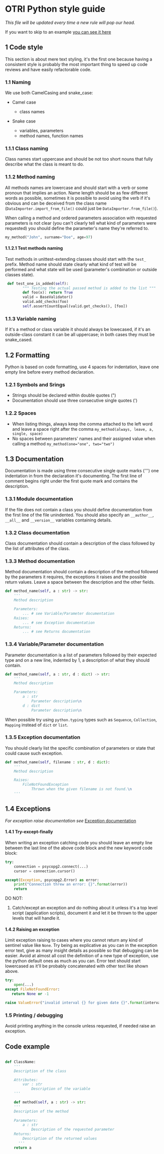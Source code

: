 # OTRI Python style guide

_This file will be updated every time a new rule will pop our head._

If you want to skip to an example [you can see it here](##Code-example)

## 1 Code style
This section is about mere text styling, it's the first one because having a consistent style is probably the most important thing to speed up code reviews and have easily refactorable code.

### 1.1 Naming
We use both CamelCasing and snake_case:

- Camel case
  - class names

- Snake case
  - variables, parameters
  - method names, function names

### 1.1.1 Class naming
Class names start uppercase and should be not too short nouns that fully describe what the class is meant to do.

### 1.1.2 Method naming
All methods names are lowercase and should start with a verb or some pronoun that implies an action. Name length should be as few different words as possible, sometimes it is possible to avoid using the verb if it's obvious and can be deceived from the class name (`DataImporter.import_from_file()` could just be `DataImporter.from_file()`).

When calling a method and ordered parameters association with requested parameters is not clear (you can't clearly tell what kind of parameters were requested) you should define the parameter's name they're referred to.

```Python
my_method("John", surname="Doe", age=97)
```

#### 1.1.2.1 Test methods naming
Test methods in unittest-extending classes should start with the `test_` prefix.
Method name should state clearly what kind of test will be performed and what state will be used (parameter's combination or outside classes state).

```Python
 def test_one_is_added(self):
        """ Testing the actual passed method is added to the list """
        def foo(x): return True
        valid = BaseValidator()
        valid.add_checks(foo)
        self.assertCountEqual(valid.get_checks(), [foo])
```

### 1.1.3 Variable naming
If it's a method or class variable it should always be lowecased, if it's an outside-class constant it can be all uppercase; in both cases they must be snake_cased.

## 1.2 Formatting
Python is based on code formatting, use 4 spaces for indentation, leave one empty line before every method declaration.

### 1.2.1 Symbols and Srings
- Strings should be declared within double quotes (")
- Documentation should use three consecutive single quotes (')

### 1.2.2 Spaces
- When listing things, always keep the comma attached to the left word and leave a space right after the comma `my_method(always, leave, a, single, space)`
- No spaces between parameters' names and their assigned value when calling a method `my_method(one="one", two="two")`

## 1.3 Documentation
Documentation is made using three consecutive single quote marks (''') one indentation in from the declaration it's documenting.
The first line of comment begins right under the first quote mark and contains the description.

### 1.3.1 Module documentation
If the file does not contain a class you should define documentation from the first line of the file unindented. You should also specify an `__author__`, `__all__` and `__version__` variables containing details.

### 1.3.2 Class documentation
Class documentation should contain a description of the class followed by the list of attributes of the class.

### 1.3.3 Method documentation
Method documentation should contain a description of the method followed by the parameters it requires, the exceptions it raises and the possible return values.
Leave a space between the description and the other fields.

```Python
def method_name(self, a : str) -> str:
    '''
    Method description

    Parameters:
        ... # see Variable/Parameter documentation
    Raises: 
        ... # see Exception documentation
    Returns:
        ... # see Returns documentation
```

### 1.3.4 Variable/Parameter documentation
Parameter documentation is a list of parameters followed by their expected type and on a new line, indented by 1, a description of what they should contain.

```Python
def method_name(self, a : str, d : dict) -> str:
    '''
    Method description

    Parameters:
        a : str
            Parameter description\n
        d : dict
            Parameter description\n
```

When possible try using `python.typing` types such as `Sequence`, `Collection`, `Mapping` instead of `dict` or `list`.

### 1.3.5 Exception documentation
You should clearly list the specific combination of parameters or state that could cause such exception.

```Python
def method_name(self, filename : str, d : dict):
    '''
    Method description

    Raises:
        FileNotFoundException
            Thrown when the given filename is not found.\n
    '''
```

## 1.4 Exceptions
_For exception raise documentation see_ [Exception documentation](###1.3.5-Exception-documentation)


#### 1.4.1 Try-except-finally
When writing an exception catching code you should leave an empty line between the last line of the above code block and the new keyword code block:

```Python
try:
    connection = psycopg2.connect(...)
    cursor = connection.cursor()

except(Exception, psycopg2.Error) as error:
    print("Connection threw an error: {}".format(error))
    return
```

DO NOT:
1. Catch/except an exception and do nothing about it unless it's a top level script (application scripts), document it and let it be thrown to the upper levels that will handle it.

#### 1.4.2 Raising an exception
Limit exception raising to cases where you cannot return any kind of sentinel value like `None`. Try being as explicative as you can in the exception error text, give as many insight details as possible so that debugging can be easier. Avoid at almost all cost the definition of a new type of exception, use the python default ones as much as you can.
Error text should start lowercased as it'll be probably concatenated with other text like shown above.

```Python
try:
    open(...)
except FileNotFoundError:
   return None or -1
```

```Python
raise ValueError("invalid interval {} for given date {}".format(interval, date))
```

### 1.5 Printing / debugging
Avoid printing anything in the console unless requested, if needed raise an exception.

## Code example

```Python

def ClassName: 
    '''
    Description of the class

    Attributes:
        var : str
            Description of the variable
    '''

    def method(self, a : str) -> str:
    '''
    Description of the method
  
    Parameters:
        a : str
            Description of the requested parameter
    Returns:
        Description of the returned values
      '''
    return a
```
